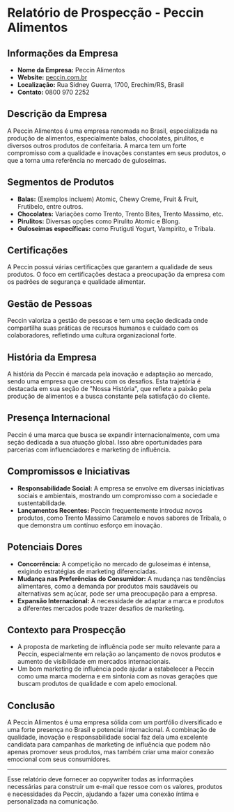 # Relatório de Prospecção - Peccin Alimentos

## Informações da Empresa
- **Nome da Empresa:** Peccin Alimentos
- **Website:** [peccin.com.br](http://www.peccin.com.br)
- **Localização:** Rua Sidney Guerra, 1700, Erechim/RS, Brasil
- **Contato:** 0800 970 2252

## Descrição da Empresa
A Peccin Alimentos é uma empresa renomada no Brasil, especializada na produção de alimentos, especialmente balas, chocolates, pirulitos, e diversos outros produtos de confeitaria. A marca tem um forte compromisso com a qualidade e inovações constantes em seus produtos, o que a torna uma referência no mercado de guloseimas.

## Segmentos de Produtos
- **Balas:** (Exemplos incluem) Atomic, Chewy Creme, Fruit & Fruit, Frutibelo, entre outros.
- **Chocolates:** Variações como Trento, Trento Bites, Trento Massimo, etc.
- **Pirulitos:** Diversas opções como Pirulito Atomic e Blong.
- **Guloseimas específicas:** como Frutiguti Yogurt, Vampirito, e Tribala.

## Certificações
A Peccin possui várias certificações que garantem a qualidade de seus produtos. O foco em certificações destaca a preocupação da empresa com os padrões de segurança e qualidade alimentar.

## Gestão de Pessoas
Peccin valoriza a gestão de pessoas e tem uma seção dedicada onde compartilha suas práticas de recursos humanos e cuidado com os colaboradores, refletindo uma cultura organizacional forte.

## História da Empresa
A história da Peccin é marcada pela inovação e adaptação ao mercado, sendo uma empresa que cresceu com os desafios. Esta trajetória é destacada em sua seção de "Nossa História", que reflete a paixão pela produção de alimentos e a busca constante pela satisfação do cliente.

## Presença Internacional
Peccin é uma marca que busca se expandir internacionalmente, com uma seção dedicada a sua atuação global. Isso abre oportunidades para parcerias com influenciadores e marketing de influência.

## Compromissos e Iniciativas
- **Responsabilidade Social:** A empresa se envolve em diversas iniciativas sociais e ambientais, mostrando um compromisso com a sociedade e sustentabilidade.
- **Lançamentos Recentes:** Peccin frequentemente introduz novos produtos, como Trento Massimo Caramelo e novos sabores de Tribala, o que demonstra um contínuo esforço em inovação.

## Potenciais Dores
- **Concorrência:** A competição no mercado de guloseimas é intensa, exigindo estratégias de marketing diferenciadas.
- **Mudança nas Preferências do Consumidor:** A mudança nas tendências alimentares, como a demanda por produtos mais saudáveis ou alternativas sem açúcar, pode ser uma preocupação para a empresa.
- **Expansão Internacional:** A necessidade de adaptar a marca e produtos a diferentes mercados pode trazer desafios de marketing.

## Contexto para Prospecção
- A proposta de marketing de influência pode ser muito relevante para a Peccin, especialmente em relação ao lançamento de novos produtos e aumento de visibilidade em mercados internacionais.
- Um bom marketing de influência pode ajudar a estabelecer a Peccin como uma marca moderna e em sintonia com as novas gerações que buscam produtos de qualidade e com apelo emocional.

## Conclusão
A Peccin Alimentos é uma empresa sólida com um portfólio diversificado e uma forte presença no Brasil e potencial internacional. A combinação de qualidade, inovação e responsabilidade social faz dela uma excelente candidata para campanhas de marketing de influência que podem não apenas promover seus produtos, mas também criar uma maior conexão emocional com seus consumidores.

---

Esse relatório deve fornecer ao copywriter todas as informações necessárias para construir um e-mail que ressoe com os valores, produtos e necessidades da Peccin, ajudando a fazer uma conexão íntima e personalizada na comunicação.